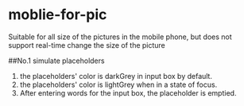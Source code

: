 moblie-for-pic
==============
Suitable for all size of the pictures in the mobile phone, but does not support real-time change the size of the picture


##No.1 simulate placeholders
1. the placeholders' color is darkGrey in input box by default.
2. the placeholders' color is lightGrey when in a state of focus.
3. After entering words for the input box, the placeholder is emptied.
